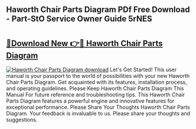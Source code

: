 ## Haworth Chair Parts Diagram PDf Free Download - Part-StO Service Owner Guide 5rNES

# <h2><a href="http://dfsqoep.blite.top/?on=Haworth+Chair+Parts+Diagram">🔗Download New 👉🔴 Haworth Chair Parts Diagram</a></h2>

[![Haworth Chair Parts Diagram download](https://i.imgur.com/lujVjoI.png)](http://dfsqoep.blite.top/?on=Haworth+Chair+Parts+Diagram)
Let's Get Started! This user manual is your passport to the world of possibilities with your new Haworth Chair Parts Diagram. Get acquainted with its features, installation process, and operating guidelines. Please Keep Haworth Chair Parts Diagram This Manual For future reference and troubleshooting tips. This Haworth Chair Parts Diagram features a powerful engine and innovative features for exceptional performance. Please Share Your Thoughts Haworth Chair Parts Diagram. Your feedback is invaluable to us. Please share your thoughts and suggestions.
